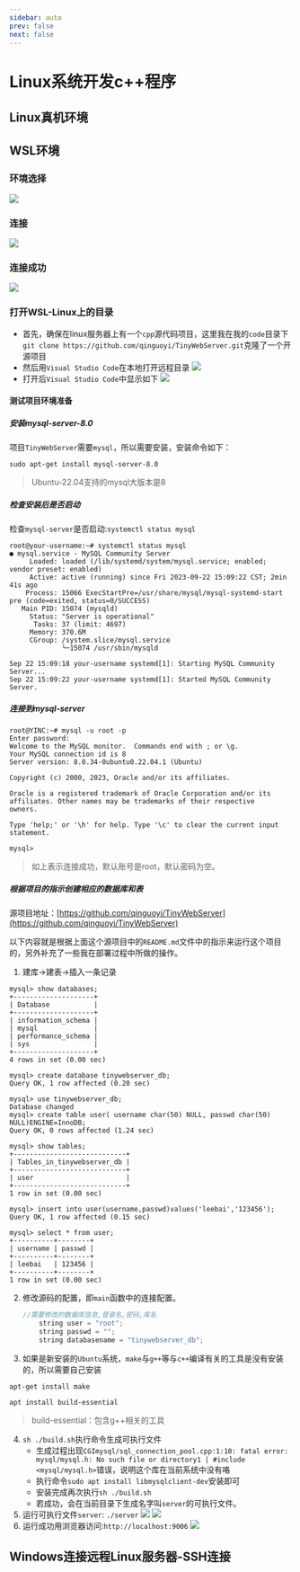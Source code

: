 ```yaml
---
sidebar: auto
prev: false
next: false
---
```

# Linux系统开发c++程序
## Linux真机环境

## WSL环境
### 环境选择
![](./imgs/01-choose-dev-env-wsl.png)
### 连接
![](./imgs/02-connect-wsl-linux.png)
### 连接成功
![](./imgs/03-connect-wsl-linux-success.png)
### 打开WSL-Linux上的目录
* 首先，确保在linux服务器上有一个`cpp`源代码项目，这里我在我的`code`目录下`git clone https://github.com/qinguoyi/TinyWebServer.git`克隆了一个开源项目
* 然后用`Visual Studio Code`在本地打开远程目录
![](./imgs/04-open-wsl-linux-folder.png)
* 打开后`Visual Studio Code`中显示如下
![](./imgs/05-open-wsl-linux-folder-complete.png)
#### 测试项目环境准备
##### 安装mysql-server-8.0
项目`TinyWebServer`需要`mysql`，所以需要安装，安装命令如下：
```shell
sudo apt-get install mysql-server-8.0
```
> Ubuntu-22.04支持的mysql大版本是8
##### 检查安装后是否启动
检查`mysql-server`是否启动:`systemctl status mysql`
```shell
root@your-username:~# systemctl status mysql
● mysql.service - MySQL Community Server
     Loaded: loaded (/lib/systemd/system/mysql.service; enabled; vendor preset: enabled)
     Active: active (running) since Fri 2023-09-22 15:09:22 CST; 2min 41s ago
    Process: 15066 ExecStartPre=/usr/share/mysql/mysql-systemd-start pre (code=exited, status=0/SUCCESS)
   Main PID: 15074 (mysqld)
     Status: "Server is operational"
      Tasks: 37 (limit: 4697)
     Memory: 370.6M
     CGroup: /system.slice/mysql.service
             └─15074 /usr/sbin/mysqld

Sep 22 15:09:18 your-username systemd[1]: Starting MySQL Community Server...
Sep 22 15:09:22 your-username systemd[1]: Started MySQL Community Server.
```
##### 连接到mysql-server
```
root@YINC:~# mysql -u root -p
Enter password: 
Welcome to the MySQL monitor.  Commands end with ; or \g.
Your MySQL connection id is 8
Server version: 8.0.34-0ubuntu0.22.04.1 (Ubuntu)

Copyright (c) 2000, 2023, Oracle and/or its affiliates.

Oracle is a registered trademark of Oracle Corporation and/or its
affiliates. Other names may be trademarks of their respective
owners.

Type 'help;' or '\h' for help. Type '\c' to clear the current input statement.

mysql> 
```
> 如上表示连接成功，默认账号是root，默认密码为空。

##### 根据项目的指示创建相应的数据库和表
源项目地址：[https://github.com/qinguoyi/TinyWebServer](https://github.com/qinguoyi/TinyWebServer)

以下内容就是根据上面这个源项目中的`README.md`文件中的指示来运行这个项目的，另外补充了一些我在部署过程中所做的操作。
1. 建库->建表->插入一条记录
```log
mysql> show databases;
+--------------------+
| Database           |
+--------------------+
| information_schema |
| mysql              |
| performance_schema |
| sys                |
+--------------------+
4 rows in set (0.00 sec)

mysql> create database tinywebserver_db;
Query OK, 1 row affected (0.20 sec)

mysql> use tinywebserver_db;
Database changed
mysql> create table user( username char(50) NULL, passwd char(50) NULL)ENGINE=InnoDB;
Query OK, 0 rows affected (1.24 sec)

mysql> show tables;
+----------------------------+
| Tables_in_tinywebserver_db |
+----------------------------+
| user                       |
+----------------------------+
1 row in set (0.00 sec)

mysql> insert into user(username,passwd)values('leebai','123456');
Query OK, 1 row affected (0.15 sec)

mysql> select * from user;
+----------+--------+
| username | passwd |
+----------+--------+
| leebai   | 123456 |
+----------+--------+
1 row in set (0.00 sec)
```
2. 修改源码的配置，即`main`函数中的连接配置。
    ```cpp
    //需要修改的数据库信息,登录名,密码,库名
        string user = "root";
        string passwd = "";
        string databasename = "tinywebserver_db";
    ```
3. 如果是新安装的`Ubuntu`系统，`make`与`g++`等与`c++`编译有关的工具是没有安装的，所以需要自己安装
```shell
apt-get install make

apt install build-essential
```
> build-essential：包含g++相关的工具
4. `sh ./build.sh`执行命令生成可执行文件
    * 生成过程出现`CGImysql/sql_connection_pool.cpp:1:10: fatal error: mysql/mysql.h: No such file or directory1 | #include <mysql/mysql.h>`错误，说明这个库在当前系统中没有咯
    * 执行命令`sudo apt install libmysqlclient-dev`安装即可
    * 安装完成再次执行`sh ./build.sh`
    * 若成功，会在当前目录下生成名字叫`server`的可执行文件。
5. 运行可执行文件`server`: `./server`
    ![](./imgs/06-run-tinywebserver-01.png)
    ![](./imgs/06-run-tinywebserver-02.png)
6. 运行成功用浏览器访问:`http://localhost:9006`
    ![](./imgs/06-see-run-tinywebserver.png)
#### 
## Windows连接远程Linux服务器-SSH连接
